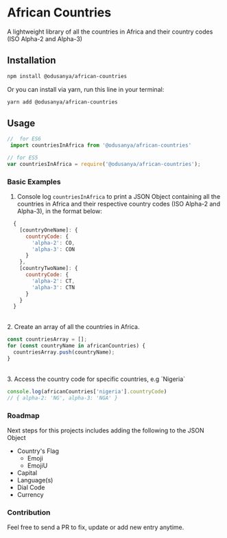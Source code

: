 # African Countries
A lightweight library of all the countries in Africa and their country codes (ISO Alpha-2 and Alpha-3)

## Installation

``` bash
npm install @odusanya/african-countries
```

Or you can install via yarn, run this line in your terminal:

```bash
yarn add @odusanya/african-countries
```

## Usage

```javascript
//  for ES6
 import countriesInAfrica from '@odusanya/african-countries'

// for ES5
var countriesInAfrica = require('@odusanya/african-countries');
```
### Basic Examples

1. Console log `countriesInAfrica` to print a JSON Object containing all the countries in Africa and their respective country codes (ISO Alpha-2 and Alpha-3), in the format below:
```js
  {
    [countryOneName]: {
      countryCode: {
        'alpha-2': CO,
        'alpha-3': CON
      }
    },
    [countryTwoName]: {
      countryCode: {
        'alpha-2': CT,
        'alpha-3': CTN
      }
    }
  }
```
<br>
2. Create an array of all the countries in Africa.

```js
const countriesArray = [];
for (const countryName in africanCountries) {
  countriesArray.push(countryName);
}
```
<br>
3. Access the country code for specific countries, e.g `Nigeria`

```javascript
console.log(africanCountries['nigeria'].countryCode)
// { alpha-2: 'NG', alpha-3: 'NGA' }
```

### Roadmap
Next steps for this projects includes adding the following to the JSON Object
- Country's Flag
  - Emoji
  - EmojiU
- Capital
- Language(s)
- Dial Code
- Currency

### Contribution
Feel free to send a PR to fix, update or add new entry anytime.
